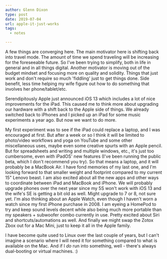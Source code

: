 ```yaml
---
author: Glenn Dixon
type: post
date: 2019-07-04
url: apple-it-just-works
tags:
  - notes

---
```


A few things are converging here. The main motivator here is shifting back into travel mode. The amount of time we spend traveling will be increasing for the foreseeable future. So I've been trying to simplify, both in life in general and in all things digital. Another motivator is moving out of the budget mindset and focusing more on quality and solidity. Things that just work and don't require so much 'fiddling' just to get things done. Side benefit, less time helping my wife figure out how to do something that involves her phone/tablet/etc. 

Serendipitously Apple just announced iOS 13 which includes a lot of nice improvements for the iPad. This caused me to think more about upgrading our hardware with a shift back to the Apple side of things. We already switched back to iPhones and I picked up an iPad for some music experiments a year ago. But now we want to do more. 

My first experiment was to see if the iPad could replace a laptop, and I was encouraged at first. But after a week or so I think it will be limited to photo/video workflows and yoga on YouTube and some other miscellaneous uses, maybe even some creative spurts with an Apple pencil. But for spreadsheets and writing and multiple windows, etc., it's just too cumbersome, even *with* iPadOS' new features (I've been running the public beta, which I don't recommend you try). So that means a laptop, and it will probably be a MacBook Air. I have fond memories of my last one, and I'm looking forward to that smaller weight and footprint compared to my current 15" Lenovo beast. I am also excited about all the new apps and other ways to coordinate between iPad and MacBook and iPhone. We will probably upgrade phones over the next year since my 5S won't work with iOS 13 and the wife's SE is getting a bit old as well. Might upgrade to 7 or 8, not sure yet. I'm also thinking about an Apple Watch, even though I haven't worn a watch since my first iPhone purchase in 2008. I am eyeing a HomePod to try and keep sound levels decent while also being much more portable than my speakers + subwoofer combo currently in use. Pretty excited about Siri and shortcuts/automations as well. And finally we might swap the Zotox Zbox out for a Mac Mini, just to keep it all in the Apple family.

I have become quite used to Linux over the last couple of years, but I can't imagine a scenario where I will need it for something compared to what is available on the Mac. And if I *do* run into something, well - there's always dual-booting or virtual machines. :)
